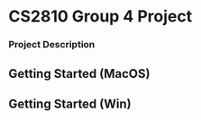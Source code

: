 # CS2810 Group 4 Project

### Project Description


## Getting Started (MacOS)


## Getting Started (Win)